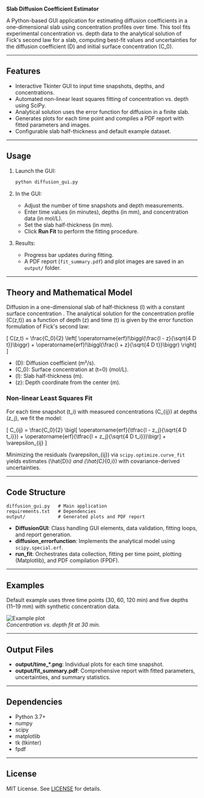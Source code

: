 **Slab Diffusion Coefficient Estimator**  

A Python-based GUI application for estimating diffusion coefficients in a one-dimensional slab using concentration profiles over time. This tool fits experimental concentration vs. depth data to the analytical solution of Fick's second law for a slab, computing best-fit values and uncertainties for the diffusion coefficient \(D\) and initial surface concentration \(C_0\).

---

## Features
- Interactive Tkinter GUI to input time snapshots, depths, and concentrations.  
- Automated non-linear least squares fitting of concentration vs. depth using SciPy.  
- Analytical solution uses the error function for diffusion in a finite slab.  
- Generates plots for each time point and compiles a PDF report with fitted parameters and images.  
- Configurable slab half-thickness and default example dataset.  

---

## Usage
1. Launch the GUI:  
   ```bash
   python diffusion_gui.py
   ```
2. In the GUI:  
   - Adjust the number of time snapshots and depth measurements.  
   - Enter time values (in minutes), depths (in mm), and concentration data (in mol/L).  
   - Set the slab half-thickness (in mm).  
   - Click **Run Fit** to perform the fitting procedure.  

3. Results:  
   - Progress bar updates during fitting.  
   - A PDF report (`fit_summary.pdf`) and plot images are saved in an `output/` folder.  

---

## Theory and Mathematical Model
Diffusion in a one-dimensional slab of half-thickness \(l\) with a constant surface concentration . The analytical solution for the concentration profile \(C(z,t)\) as a function of depth \(z\) and time \(t\) is given by the error function formulation of Fick's second law:

\[
C(z,t) = \frac{C_0}{2} \left[ \operatorname{erf}\!\biggl(\frac{l - z}{\sqrt{4 D t}}\biggr) + \operatorname{erf}\!\biggl(\frac{l + z}{\sqrt{4 D t}}\biggr) \right]
\]

- \(D\): Diffusion coefficient (m²/s).  
- \(C_0\): Surface concentration at \(t=0\) (mol/L).  
- \(l\): Slab half-thickness (m).  
- \(z\): Depth coordinate from the center (m).  

### Non-linear Least Squares Fit
For each time snapshot \(t_i\) with measured concentrations \(C_{ij}\) at depths \(z_j\), we fit the model:

\[
C_{ij} = \frac{C_0}{2} \bigl[ \operatorname{erf}(\tfrac{l - z_j}{\sqrt{4 D t_i}}) + \operatorname{erf}(\tfrac{l + z_j}{\sqrt{4 D t_i}})\bigr] + \varepsilon_{ij}
\]

Minimizing the residuals \(\varepsilon_{ij}\) via `scipy.optimize.curve_fit` yields estimates \(\hat{D}_i\) and \(\hat{C}_{0,i}\) with covariance-derived uncertainties.

---

## Code Structure
```
diffusion_gui.py   # Main application
requirements.txt   # Dependencies
output/            # Generated plots and PDF report
```
- **DiffusionGUI**: Class handling GUI elements, data validation, fitting loops, and report generation.  
- **diffusion_errorfunction**: Implements the analytical model using `scipy.special.erf`.  
- **run_fit**: Orchestrates data collection, fitting per time point, plotting (Matplotlib), and PDF compilation (FPDF).

---

## Examples
Default example uses three time points (30, 60, 120 min) and five depths (11–19 mm) with synthetic concentration data.  

![Example plot](output/time_0.png)  
*Concentration vs. depth fit at 30 min.*

---

## Output Files
- **output/time_*.png**: Individual plots for each time snapshot.  
- **output/fit_summary.pdf**: Comprehensive report with fitted parameters, uncertainties, and summary statistics.

---

## Dependencies
- Python 3.7+  
- numpy  
- scipy  
- matplotlib  
- tk (tkinter)  
- fpdf

---

## License
MIT License. See [LICENSE](LICENSE) for details.
